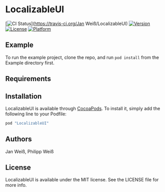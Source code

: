 # LocalizableUI

[![CI Status](http://img.shields.io/travis/weiss19ja/LocalizableUI.svg?style=flat)](https://travis-ci.org/Jan Weiß/LocalizableUI)
[![Version](https://img.shields.io/cocoapods/v/LocalizableUI.svg?style=flat)](http://cocoapods.org/pods/LocalizableUI)
[![License](https://img.shields.io/cocoapods/l/LocalizableUI.svg?style=flat)](http://cocoapods.org/pods/LocalizableUI)
[![Platform](https://img.shields.io/cocoapods/p/LocalizableUI.svg?style=flat)](http://cocoapods.org/pods/LocalizableUI)

## Example

To run the example project, clone the repo, and run `pod install` from the Example directory first.

## Requirements

## Installation

LocalizableUI is available through [CocoaPods](http://cocoapods.org). To install
it, simply add the following line to your Podfile:

```ruby
pod "LocalizableUI"
```

## Authors

Jan Weiß, Philipp Weiß

## License

LocalizableUI is available under the MIT license. See the LICENSE file for more info.

